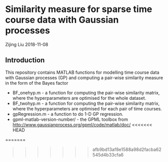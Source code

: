 Similarity measure for sparse time course data with Gaussian processes
================
Zijing Liu
2018-11-08

Introduction
------------
This repository contains MATLAB functions for modelling time course data with
Gaussian processes (GP) and computing a pair-wise similarity measure in the form of
the Bayes factor

*  BF_onehyp.m - a function for computing the pair-wise similarity matrix, where the hyperparameters are optimised for the whole dataset.
*  BF_twohyp.m - a function for computing the pair-wise similarity matrix, where the hyperparameters are optimised for each pair of time courses.
*  gpRegression.m - a function to do 1-D GP regression.
*  gpml-matlab-version-number/ - the GPML toolbox from http://www.gaussianprocess.org/gpml/code/matlab/doc/
<<<<<<< HEAD

=======
>>>>>>> afb9bd13af8e1588a98d2facba62545d4b33cfa6


